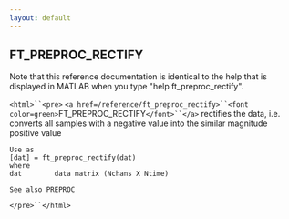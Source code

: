 ```yaml
---
layout: default
---
```


##  FT_PREPROC_RECTIFY

Note that this reference documentation is identical to the help that is displayed in MATLAB when you type "help ft_preproc_rectify".

`<html>``<pre>`
    `<a href=/reference/ft_preproc_rectify>``<font color=green>`FT_PREPROC_RECTIFY`</font>``</a>` rectifies the data, i.e. converts all samples with a
    negative value into the similar magnitude positive value
 
    Use as
    [dat] = ft_preproc_rectify(dat)
    where
    dat        data matrix (Nchans X Ntime)
 
    See also PREPROC
`</pre>``</html>`

